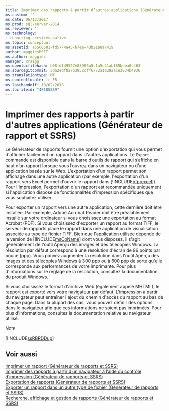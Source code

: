 ```yaml
---
title: Imprimer des rapports à partir d’autres applications (Générateur de rapports et SSRS) | Microsoft Docs
ms.custom: ''
ms.date: 06/13/2017
ms.prod: sql-server-2014
ms.reviewer: ''
ms.technology:
- reporting-services-native
ms.topic: conceptual
ms.assetid: a5560581-fd57-4a45-b7ea-43b21a8a7419
author: maggiesMSFT
ms.author: maggies
manager: craigg
ms.openlocfilehash: b68fdf49527e83965a5c1a5c41ab185bdba0c463
ms.sourcegitcommit: 3da2edf82763852cff6772a1a282ace3034b4936
ms.translationtype: MT
ms.contentlocale: fr-FR
ms.lasthandoff: 10/02/2018
ms.locfileid: "48185889"
---
```

# <a name="print-reports-from-other-applications-report-builder-and-ssrs"></a>Imprimer des rapports à partir d'autres applications (Générateur de rapport et SSRS)
  Le Générateur de rapports fournit une option d'exportation qui vous permet d'afficher facilement un rapport dans d'autres applications. Le `Export` commande est disponible dans la barre d’outils de rapport qui s’affiche en haut d’un rapport lorsque vous l’ouvrez dans un navigateur ou d’une application basée sur le Web. L'exportation d'un rapport permet son affichage dans une autre application (par exemple, l'exportation d'un rapport vers Excel permet d'ouvrir le rapport dans [!INCLUDE[ofprexcel](../../includes/ofprexcel-md.md)]). Pour l'impression, l'exportation d'un rapport est recommandée uniquement si l'application dispose de fonctionnalités d'impression spécifiques que vous souhaitez utiliser.  
  
 Pour exporter un rapport vers une autre application, cette dernière doit être installée. Par exemple, Adobe Acrobat Reader doit être préalablement installé sur votre ordinateur si vous choisissez une exportation au format Acrobat (PDF). Si vous choisissez d'exporter un rapport au format TIFF, le serveur de rapports place le rapport dans une application de visualisation associée au type de fichier TIFF. Bien que l'application utilisée dépende de la version de [!INCLUDE[msCoName](../../includes/msconame-md.md)] dont vous disposez, il s'agit généralement de l'outil Aperçu des images et des télécopies Windows. La résolution par défaut correspond à une résolution d'écran de 96 points par pouce (ppp). Vous pouvez augmenter la résolution dans l'outil Aperçu des images et des télécopies Windows à 300 ppp ou à 600 ppp de sorte qu'elle corresponde aux performances de votre imprimante. Pour plus d'informations sur le réglage de la résolution, consultez la documentation du produit Windows.  
  
 Si vous choisissez le format d'archive Web (également appelé MHTML), le rapport est exporté vers votre navigateur par défaut. L'impression à partir du navigateur peut entraîner l'ajout du chemin d'accès du rapport au bas de chaque page. Dans la plupart des cas, vous pouvez définir des options dans le navigateur afin que ces informations ne soient pas imprimées. Pour plus d'informations, consultez la documentation relative au navigateur utilisé.  
  
> [!NOTE]  
>  [!INCLUDE[ssRBRDDup](../../includes/ssrbrddup-md.md)]  
  
## <a name="see-also"></a>Voir aussi  
 [Imprimer un rapport &#40;Générateur de rapports et SSRS&#41;](print-a-report-report-builder-and-ssrs.md)   
 [Imprimer des rapports à partir d’un navigateur à l’aide du contrôle d’impression &#40;Générateur de rapports et SSRS&#41;](print-reports-from-a-browser-with-the-print-control-report-builder-and-ssrs.md)   
 [Exportation de rapports &#40;Générateur de rapports et SSRS&#41;](export-reports-report-builder-and-ssrs.md)   
 [Exporter un rapport dans un autre type de fichier &#40;Générateur de rapports et SSRS&#41;](../export-a-report-as-another-file-type-report-builder-and-ssrs.md)   
 [Recherche, affichage et gestion de rapports &#40;Générateur de rapports et SSRS&#41;](finding-viewing-and-managing-reports-report-builder-and-ssrs.md)  
  
  
